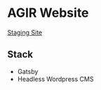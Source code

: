 # AGIR Website
[Staging Site](https://www.agirtest.club/)

## Stack
* Gatsby
* Headless Wordpress CMS
